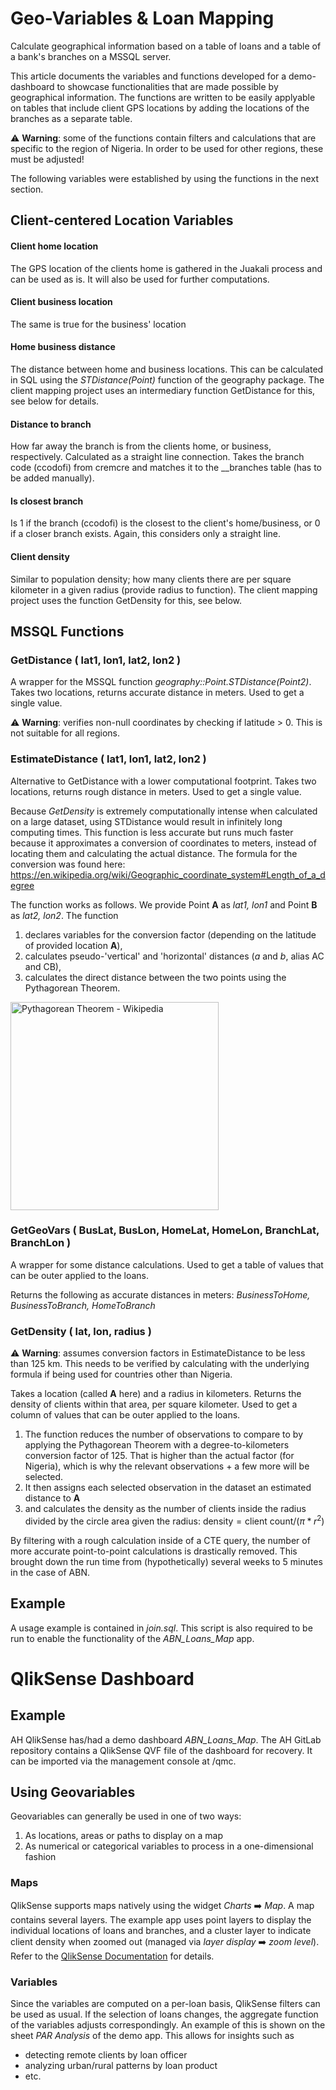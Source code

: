 # Geo-Variables & Loan Mapping
Calculate geographical information based on a table of loans and a table of a bank's branches on a MSSQL server. 

This article documents the variables and functions developed for a demo-dashboard to showcase functionalities that are made possible by geographical information. The functions are written to be easily applyable on tables that include client GPS locations by adding the locations of the branches as a separate table. 

:warning: **Warning**: some of the functions contain filters and calculations that are specific to the region of Nigeria. In order to be used for other regions, these must be adjusted!

The following variables were established by using the functions in the next section.

## Client-centered Location Variables
#### Client home location
The GPS location of the clients home is gathered in the Juakali process and can be used as is. It will also be used for further computations.
#### Client business location
  The same is true for the business' location
#### Home business distance
  The distance between home and business locations. This can be calculated in SQL using the _STDistance(Point)_ function of the geography package. The client mapping project uses an intermediary function GetDistance for this, see below for details.
#### Distance to branch
  How far away the branch is from the clients home, or business, respectively. Calculated as a straight line connection. Takes the branch code (ccodofi) from cremcre and matches it to the __branches table (has to be added manually).
#### Is closest branch
  Is 1 if the branch (ccodofi) is the closest to the client's home/business, or 0 if a closer branch exists. Again, this considers only a straight line.
#### Client density
  Similar to population density; how many clients there are per square kilometer in a given radius (provide radius to function). The client mapping project uses the function GetDensity for this, see below.

## MSSQL Functions
### GetDistance ( lat1, lon1, lat2, lon2 )
A wrapper for the MSSQL function _geography::Point.STDistance(Point2)_. Takes two locations, returns accurate distance in meters. Used to get a single value.

:warning: **Warning**: verifies non-null coordinates by checking if latitude > 0. This is not suitable for all regions. 

### EstimateDistance ( lat1, lon1, lat2, lon2 )
Alternative to GetDistance with a lower computational footprint. Takes two locations, returns rough distance in meters. Used to get a single value.

Because _GetDensity_ is extremely computationally intense when calculated on a large dataset, using STDistance would result in infinitely long computing times. This function is less accurate but runs much faster because it approximates a conversion of coordinates to meters, instead of locating them and calculating the actual distance. The formula for the conversion was found here: https://en.wikipedia.org/wiki/Geographic_coordinate_system#Length_of_a_degree

The function works as follows. We provide Point __A__ as _lat1, lon1_ and Point __B__ as _lat2, lon2_. The function 

1. declares variables for the conversion factor (depending on the latitude of provided location __A__),
2. calculates pseudo-'vertical' and 'horizontal' distances (_a_ and _b_, alias AC and CB),
3. calculates the direct distance between the two points using the Pythagorean Theorem. 

<img src='https://upload.wikimedia.org/wikipedia/commons/thumb/f/fb/Pythagoras_similar_triangles_simplified.svg/1280px-Pythagoras_similar_triangles_simplified.svg.png' alt='Pythagorean Theorem - Wikipedia' width='333px'>

### GetGeoVars ( BusLat, BusLon, HomeLat, HomeLon, BranchLat, BranchLon )
A wrapper for some distance calculations. Used to get a table of values that can be outer applied to the loans. 

Returns the following as accurate distances in meters: _BusinessToHome, BusinessToBranch, HomeToBranch_

### GetDensity ( lat, lon, radius )
⚠️ **Warning**: assumes conversion factors in EstimateDistance to be less than 125 km. This needs to be verified by calculating with the underlying formula if being used for countries other than Nigeria. 

Takes a location (called **A** here) and a radius in kilometers. Returns the density of clients within that area, per square kilometer. Used to get a column of values that can be outer applied to the loans. 

1. The function reduces the number of observations to compare to by applying the Pythagorean Theorem with a degree-to-kilometers conversion factor of 125. That is higher than the actual factor (for Nigeria), which is why the relevant observations + a few more will be selected. 
2. It then assigns each selected observation in the dataset an estimated distance to **A**
3. and calculates the density as the number of clients inside the radius divided by the circle area given the radius: $\text{density} = \text{client count} / (\pi * r^2)$

By filtering with a rough calculation inside of a CTE query, the number of more accurate point-to-point calculations is drastically removed. This brought down the run time from (hypothetically) several weeks to 5 minutes in the case of ABN. 

## Example
A usage example is contained in _join.sql_. This script is also required to be run to enable the functionality of the _ABN_Loans_Map_ app.

# QlikSense Dashboard
## Example
AH QlikSense has/had a demo dashboard _ABN_Loans_Map_. The AH GitLab repository contains a QlikSense QVF file of the dashboard for recovery. It can be imported via the management console at <QS URL>/qmc. 

## Using Geovariables
Geovariables can generally be used in one of two ways:

1. As locations, areas or paths to display on a map
2. As numerical or categorical variables to process in a one-dimensional fashion

### Maps
QlikSense supports maps natively using the widget _Charts_ ➡️ _Map_. A map contains several layers. The example app uses point layers to display the individual locations of loans and branches, and a cluster layer to indicate client density when zoomed out (managed via _layer display_ ➡️ _zoom level_). Refer to the [QlikSense Documentation](https://help.qlik.com/en-US/sense/Subsystems/Hub/Content/Sense_Hub/Visualizations/Map/Map.htm) for details. 

### Variables
Since the variables are computed on a per-loan basis, QlikSense filters can be used as usual. If the selection of loans changes, the aggregate function of the variables adjusts correspondingly. An example of this is shown on the sheet _PAR Analysis_ of the demo app. This allows for insights such as

- detecting remote clients by loan officer
- analyzing urban/rural patterns by loan product
- etc. 

